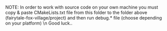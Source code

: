 NOTE: In order to work with source code on your own machine you must copy & paste CMakeLists.txt file from this folder to the folder above (fairytale-fox-village/project) and then run debug.* file (choose depending on your platform) \n
Good luck..
